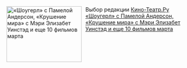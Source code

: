 <!--2025-03-02 15:30:07-->
<div class="yb">
  <div class="rss smaller1 kino_teatr"><a href="https://www.kino-teatr.ru/blog/y2025/3-2/2030/" title="«Шоугерл» с Памелой Андерсон, «Крушение мира» с Мэри Элизабет Уинстэд и еще 10 фильмов марта"><img src="https://www.kino-teatr.ru/blog/0/3/2030/poster.jpg" width="196" height="147" align="left" hspace="5" style="margin: 0px 10px 0px 5px" alt="«Шоугерл» с Памелой Андерсон, «Крушение мира» с Мэри Элизабет Уинстэд и еще 10 фильмов марта"/></a>Выбор редакции <a href=https://www.kino-teatr.ru/ target=_blank>Кино-Театр.Ру</a> <br><a class="light" href="https://www.kino-teatr.ru/blog/y2025/3-2/2030/">«Шоугерл» с Памелой Андерсон, «Крушение мира» с Мэри Элизабет Уинстэд и еще 10 фильмов марта</a></div>
</div>
